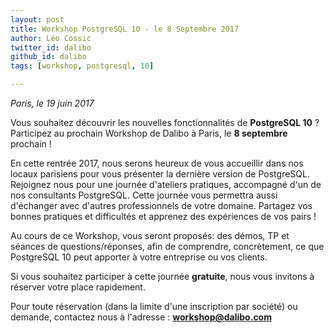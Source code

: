 ```yaml
---
layout: post
title: Workshop PostgreSQL 10 - le 8 Septembre 2017
author: Léo Cossic
twitter_id: dalibo
github_id: dalibo
tags: [workshop, postgresql, 10]

---
```

*Paris, le 19 juin 2017*

Vous souhaitez découvrir les nouvelles fonctionnalités de **PostgreSQL 10** ? Participez au prochain Workshop de Dalibo à Paris, le **8 septembre** prochain !

<!--MORE-->

En cette rentrée 2017, nous serons heureux de vous accueillir dans nos locaux parisiens pour vous présenter la dernière version de PostgreSQL. Rejoignez nous pour une journée d'ateliers pratiques, accompagné d'un de nos consultants PostgreSQL.
Cette journée vous permettra aussi d'échanger avec d'autres professionnels de votre domaine. Partagez vos bonnes pratiques et difficultés et apprenez des expériences de vos pairs !

Au cours de ce Workshop, vous seront proposés: des démos, TP et séances de questions/réponses, afin de comprendre, concrètement, ce que PostgreSQL 10 peut apporter à votre entreprise ou vos clients.

Si vous souhaitez participer à cette journée **gratuite**, nous vous invitons à réserver votre place rapidement.

Pour toute réservation (dans la limite d'une inscription par société) ou demande, contactez nous à l'adresse : **workshop@dalibo.com**

